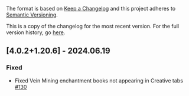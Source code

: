 The format is based on [Keep a Changelog](http://keepachangelog.com/en/1.0.0/) and this project adheres to [Semantic Versioning](http://semver.org/spec/v2.0.0.html).

This is a copy of the changelog for the most recent version. For the full version history, go [here](https://github.com/illusivesoulworks/veinmining/blob/1.20.6/CHANGELOG.md).

## [4.0.2+1.20.6] - 2024.06.19
### Fixed
- Fixed Vein Mining enchantment books not appearing in Creative tabs [#130](https://github.com/illusivesoulworks/veinmining/issues/130)
